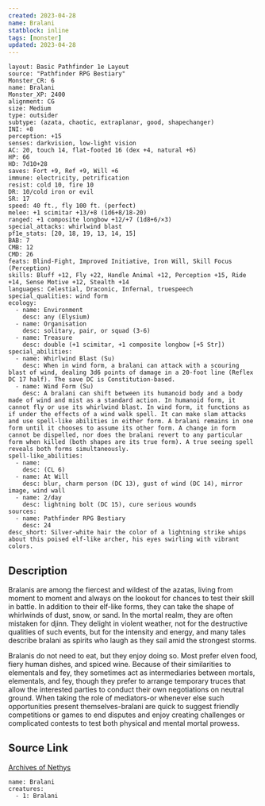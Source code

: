 ```yaml
---
created: 2023-04-28
name: Bralani
statblock: inline
tags: [monster]
updated: 2023-04-28
---
```

```statblock
layout: Basic Pathfinder 1e Layout
source: "Pathfinder RPG Bestiary"
Monster_CR: 6
name: Bralani
Monster_XP: 2400
alignment: CG
size: Medium
type: outsider
subtype: (azata, chaotic, extraplanar, good, shapechanger)
INI: +8
perception: +15
senses: darkvision, low-light vision
AC: 20, touch 14, flat-footed 16 (dex +4, natural +6)
HP: 66
HD: 7d10+28
saves: Fort +9, Ref +9, Will +6
immune: electricity, petrification
resist: cold 10, fire 10
DR: 10/cold iron or evil
SR: 17
speed: 40 ft., fly 100 ft. (perfect)
melee: +1 scimitar +13/+8 (1d6+8/18-20)
ranged: +1 composite longbow +12/+7 (1d8+6/×3)
special_attacks: whirlwind blast
pf1e_stats: [20, 18, 19, 13, 14, 15]
BAB: 7
CMB: 12
CMD: 26
feats: Blind-Fight, Improved Initiative, Iron Will, Skill Focus (Perception)
skills: Bluff +12, Fly +22, Handle Animal +12, Perception +15, Ride +14, Sense Motive +12, Stealth +14
languages: Celestial, Draconic, Infernal, truespeech
special_qualities: wind form
ecology:
  - name: Environment
    desc: any (Elysium)
  - name: Organisation
    desc: solitary, pair, or squad (3-6)
  - name: Treasure
    desc: double (+1 scimitar, +1 composite longbow [+5 Str])
special_abilities:
  - name: Whirlwind Blast (Su)
    desc: When in wind form, a bralani can attack with a scouring blast of wind, dealing 3d6 points of damage in a 20-foot line (Reflex DC 17 half). The save DC is Constitution-based.
  - name: Wind Form (Su)
    desc: A bralani can shift between its humanoid body and a body made of wind and mist as a standard action. In humanoid form, it cannot fly or use its whirlwind blast. In wind form, it functions as if under the effects of a wind walk spell. It can make slam attacks and use spell-like abilities in either form. A bralani remains in one form until it chooses to assume its other form. A change in form cannot be dispelled, nor does the bralani revert to any particular form when killed (both shapes are its true form). A true seeing spell reveals both forms simultaneously.
spell-like_abilities:
  - name:
    desc: (CL 6)
  - name: At Will
    desc: blur, charm person (DC 13), gust of wind (DC 14), mirror image, wind wall
  - name: 2/day
    desc: lightning bolt (DC 15), cure serious wounds
sources:
  - name: Pathfinder RPG Bestiary
    desc: 24
desc_short: Silver-white hair the color of a lightning strike whips about this poised elf-like archer, his eyes swirling with vibrant colors.
```
## Description
Bralanis are among the fiercest and wildest of the azatas, living from moment to moment and always on the lookout for chances to test their skill in battle. In addition to their elf-like forms, they can take the shape of whirlwinds of dust, snow, or sand. In the mortal realm, they are often mistaken for djinn. They delight in violent weather, not for the destructive qualities of such events, but for the intensity and energy, and many tales describe bralani as spirits who laugh as they sail amid the strongest storms.

Bralanis do not need to eat, but they enjoy doing so. Most prefer elven food, fiery human dishes, and spiced wine. Because of their similarities to elementals and fey, they sometimes act as intermediaries between mortals, elementals, and fey, though they prefer to arrange temporary truces that allow the interested parties to conduct their own negotiations on neutral ground. When taking the role of mediators-or whenever else such opportunities present themselves-bralani are quick to suggest friendly competitions or games to end disputes and enjoy creating challenges or complicated contests to test both physical and mental mortal prowess.
## Source Link
[Archives of Nethys](https://aonprd.com/MonsterDisplay.aspx?ItemName=Bralani)
```encounter-table
name: Bralani
creatures:
  - 1: Bralani
```
